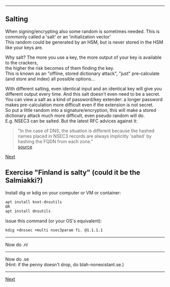 ---------------------
## Salting
When signing/encrypting also some random is sometimes needed. This
is commonly called a 'salt' or an 'initialization vector'  
This random could be generated by an HSM, but is never stored in the
HSM like your keys are.

Why salt? The more you use a key, the more output of your key is
available to the crackers,  
the higher the risk becomes of them finding the key.  
This is known as an "offline, stored dictionary attack", "just"
pre-calculate (and store and index) all possible options...

With different salting, even identical input and an identical key will
give you different output every time. And this salt doesn't even need to be a secret.  
You can view a salt as a kind of password/key extender: a longer password
makes pre-calculation more difficult even if the extension is not secret.  
So put a little random into a signature/encryption, this will make a
stored dictionary attack much more difficult, even pseudo random will
do.  
E.g. NSEC3 can be salted. But the latest RFC advices against it:
> "In the case of DNS, the situation is different because the hashed
> names placed in NSEC3 records are always implicitly 'salted' by
> hashing the FQDN from each zone."  
[source](https://datatracker.ietf.org/doc/html/rfc9276#name-salt)

[Next](https://github.com/niek-sidn/hsm_workshop_nethsm/blob/main/Slide08.md)

## Exercise "Finland is salty" (could it be the Salmiakki?)
Install dig or kdig on your computer or VM or container:
``` bash
apt install knot-dnsutils
OR
apt install dnsutils
```
Issue this command (or your OS's equivalent):
``` bash
kdig +dnssec +multi nsec3param fi. @1.1.1.1
```

----------------------
Now do .nl

--------------------
Now do .se  
(Hint: if the penny doesn't drop, do blah-nonexistant.se.)

------------------------
[Next](https://github.com/niek-sidn/hsm_workshop_nethsm/blob/main/Slide08.md)
